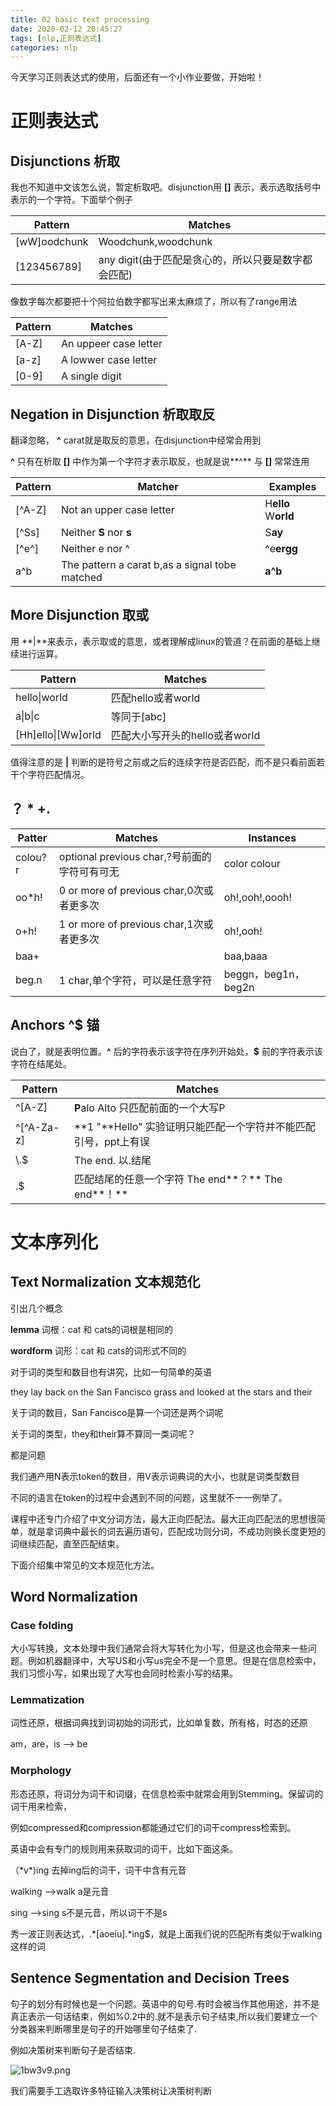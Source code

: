 ```yaml
---
title: 02 basic text processing
date: 2020-02-12 20:45:27
tags: [nlp,正则表达式]
categories: nlp
---
```


今天学习正则表达式的使用，后面还有一个小作业要做，开始啦！

# 正则表达式

## Disjunctions 析取

我也不知道中文该怎么说，暂定析取吧。disjunction用 **[]** 表示，表示选取括号中表示的一个字符。下面举个例子

| Pattern      | Matches                                             |
| ------------ | --------------------------------------------------- |
| [wW]oodchunk | Woodchunk,woodchunk                                 |
| [123456789]  | any digit(由于匹配是贪心的，所以只要是数字都会匹配) |

像数字每次都要把十个阿拉伯数字都写出来太麻烦了，所以有了range用法

| Pattern | Matches               |
| ------- | --------------------- |
| [A-Z]   | An uppeer case letter |
| [a-z]   | A lowwer case letter  |
| [0-9]   | A single digit        |

## Negation in Disjunction 析取取反

翻译忽略， **^** carat就是取反的意思，在disjunction中经常会用到

**^** 只有在析取 **[]** 中作为第一个字符才表示取反，也就是说**^** 与 **[]** 常常连用

| Pattern | Matcher                                        | Examples            |
| ------- | ---------------------------------------------- | ------------------- |
| [^A-Z]  | Not an upper case letter                       | H**ello** W**orld** |
| [^Ss]   | Neither **S** nor **s**                        | S**ay**             |
| [^e^]   | Neither e nor ^                                | ^e**ergg**          |
| a^b     | The pattern a carat b,as a signal tobe matched | **a^b**             |

## More Disjunction 取或

用 **|**来表示，表示取或的意思，或者理解成linux的管道？在前面的基础上继续进行运算。

| Pattern            | Matches                        |
| ------------------ | ------------------------------ |
| hello\|world       | 匹配hello或者world             |
| a\|b\|c            | 等同于[abc]                    |
| [Hh]ello\|[Ww]orld | 匹配大小写开头的hello或者world |

值得注意的是 **|** 判断的是符号之前或之后的连续字符是否匹配，而不是只看前面若干个字符匹配情况。

## ？ * +.

| Patter  | Matches                                      | Instances           |
| ------- | -------------------------------------------- | ------------------- |
| colou?r | optional previous char,?号前面的字符可有可无 | color colour        |
| oo*h!   | 0 or more of previous char,0次或者更多次     | oh!,ooh!,oooh!      |
| o+h!    | 1 or more of previous char,1次或者更多次     | oh!,ooh!            |
| baa+    |                                              | baa,baaa            |
| beg.n   | 1 char,单个字符，可以是任意字符              | beggn，beg1n，beg2n |

## Anchors ^$ 锚

说白了，就是表明位置。**^** 后的字符表示该字符在序列开始处，**$** 前的字符表示该字符在结尾处。

| Pattern     | Matches                                                      |
| ----------- | ------------------------------------------------------------ |
| ^[A-Z]      | **P**alo Alto 只匹配前面的一个大写P                          |
| ^[\^A-Za-z] | **1    "**Hello"  实验证明只能匹配一个字符并不能匹配引号，ppt上有误 |
| \\.$        | The end. 以.结尾                                             |
| .$          | 匹配结尾的任意一个字符 The end**？**  The end**！**          |

## 

# 文本序列化

## Text Normalization 文本规范化

引出几个概念

**lemma** 词根：cat 和 cats的词根是相同的

**wordform** 词形：cat 和 cats的词形式不同的

对于词的类型和数目也有讲究，比如一句简单的英语

they lay back on the San Fancisco grass and looked at the stars and their

关于词的数目，San Fancisco是算一个词还是两个词呢

关于词的类型，they和their算不算同一类词呢？

都是问题

我们通产用N表示token的数目，用V表示词典词的大小，也就是词类型数目

不同的语言在token的过程中会遇到不同的问题，这里就不一一例举了。

课程中还专门介绍了中文分词方法，最大正向匹配法。最大正向匹配法的思想很简单，就是拿词典中最长的词去遍历语句，匹配成功则分词，不成功则换长度更短的词继续匹配，直至匹配结束。

下面介绍集中常见的文本规范化方法。

## Word Normalization

### Case folding

大小写转换，文本处理中我们通常会将大写转化为小写，但是这也会带来一些问题。例如机器翻译中，大写US和小写us完全不是一个意思。但是在信息检索中，我们习惯小写，如果出现了大写也会同时检索小写的结果。

### Lemmatization

词性还原，根据词典找到词初始的词形式，比如单复数，所有格，时态的还原

am，are，is --> be

### Morphology

形态还原，将词分为词干和词缀，在信息检索中就常会用到Stemming。保留词的词干用来检索，

例如compressed和compression都能通过它们的词干compress检索到。

英语中会有专门的规则用来获取词的词干，比如下面这条。

（\*v*)ing  去掉ing后的词干，词干中含有元音

walking  -->walk 	a是元音

sing  -->sing 	 s不是元音，所以词干不是s

秀一波正则表达式，.\*[aoeiu].*ing$，就是上面我们说的匹配所有类似于walking这样的词

## Sentence Segmentation and Decision Trees

句子的划分有时候也是一个问题。英语中的句号.有时会被当作其他用途，并不是真正表示一句话结束，例如%0.2中的.就不是表示句子结束,所以我们要建立一个分类器来判断哪里是句子的开始哪里句子结束了.

例如决策树来判断句子是否结束.

![1bw3v9.png](https://s2.ax1x.com/2020/02/12/1bw3v9.png)

我们需要手工选取许多特征输入决策树让决策树判断

